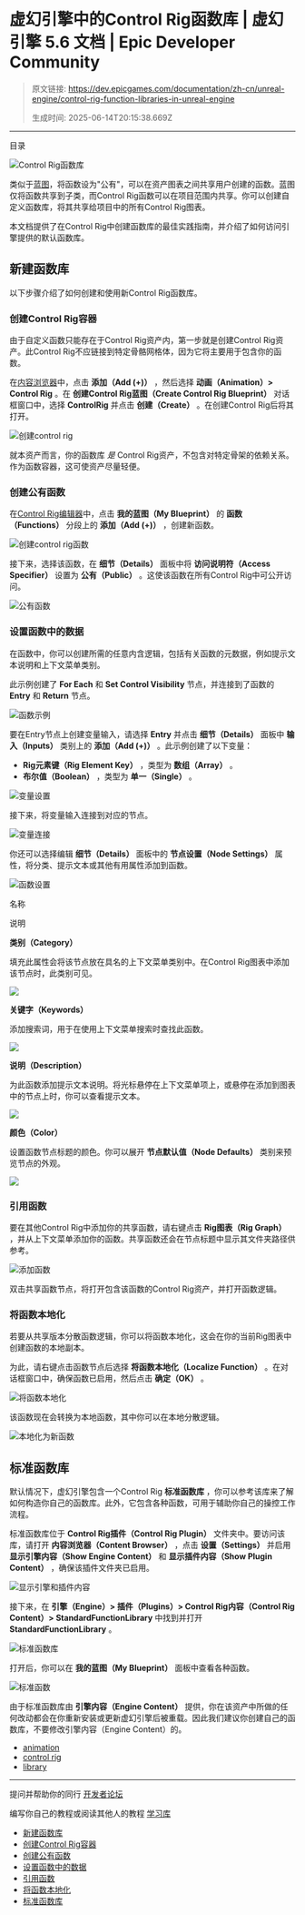 # 虚幻引擎中的Control Rig函数库 | 虚幻引擎 5.6 文档 | Epic Developer Community

> 原文链接: https://dev.epicgames.com/documentation/zh-cn/unreal-engine/control-rig-function-libraries-in-unreal-engine
> 
> 生成时间: 2025-06-14T20:15:38.669Z

---

目录

![Control Rig函数库](https://dev.epicgames.com/community/api/documentation/image/f309a9be-3c3a-4e77-8326-f8c46ce40bfa?resizing_type=fill&width=1920&height=335)

类似于[蓝图](/documentation/zh-cn/unreal-engine/blueprints-visual-scripting-in-unreal-engine)，将函数设为"公有"，可以在资产图表之间共享用户创建的函数。蓝图仅将函数共享到子类，而Control Rig函数可以在项目范围内共享。你可以创建自定义函数库，将其共享给项目中的所有Control Rig图表。

本文档提供了在Control Rig中创建函数库的最佳实践指南，并介绍了如何访问引擎提供的默认函数库。

## 新建函数库

以下步骤介绍了如何创建和使用新Control Rig函数库。

### 创建Control Rig容器

由于自定义函数只能存在于Control Rig资产内，第一步就是创建Control Rig资产。此Control Rig不应链接到特定骨骼网格体，因为它将主要用于包含你的函数。

在[内容浏览器](/documentation/zh-cn/unreal-engine/content-browser-in-unreal-engine)中，点击 **添加（Add (+)）** ，然后选择 **动画（Animation）> Control Rig** 。在 **创建Control Rig蓝图（Create Control Rig Blueprint）** 对话框窗口中，选择 **ControlRig** 并点击 **创建（Create）** 。在创建Control Rig后将其打开。

![创建control rig](https://d1iv7db44yhgxn.cloudfront.net/documentation/images/a4535431-ca2c-44d2-a72b-6b7aae67b957/createrig1.png)

就本资产而言，你的函数库 *是* Control Rig资产，不包含对特定骨架的依赖关系。作为函数容器，这可使资产尽量轻便。

### 创建公有函数

在[Control Rig编辑器](/documentation/zh-cn/unreal-engine/control-rig-editor-in-unreal-engine)中，点击 **我的蓝图（My Blueprint）** 的 **函数（Functions）** 分段上的 **添加（Add (+)）** ，创建新函数。

![创建control rig函数](https://d1iv7db44yhgxn.cloudfront.net/documentation/images/d4ba04cd-b861-4877-a41c-30375bc0d9aa/createfunction1.png)

接下来，选择该函数，在 **细节（Details）** 面板中将 **访问说明符（Access Specifier）** 设置为 **公有（Public）** 。这使该函数在所有Control Rig中可公开访问。

![公有函数](https://d1iv7db44yhgxn.cloudfront.net/documentation/images/5ec887b6-6c6e-4378-81c2-a87c6748c531/createfunction2.png)

### 设置函数中的数据

在函数中，你可以创建所需的任意内含逻辑，包括有关函数的元数据，例如提示文本说明和上下文菜单类别。

此示例创建了 **For Each** 和 **Set Control Visibility** 节点，并连接到了函数的 **Entry** 和 **Return** 节点。

![函数示例](https://d1iv7db44yhgxn.cloudfront.net/documentation/images/9020bf82-7754-40af-a862-a229c7d66879/functionsetup1.png)

要在Entry节点上创建变量输入，请选择 **Entry** 并点击 **细节（Details）** 面板中 **输入（Inputs）** 类别上的 **添加（Add (+)）** 。此示例创建了以下变量：

-   **Rig元素键（Rig Element Key）** ，类型为 **数组（Array）** 。
-   **布尔值（Boolean）** ，类型为 **单一（Single）** 。

![变量设置](https://d1iv7db44yhgxn.cloudfront.net/documentation/images/e7e5e820-7b0a-4900-9824-ba58236abf67/functionsetup2.png)

接下来，将变量输入连接到对应的节点。

![变量连接](https://d1iv7db44yhgxn.cloudfront.net/documentation/images/9f67eb73-21f2-4a6f-ae30-6c3503fd7eab/functionsetup3.png)

你还可以选择编辑 **细节（Details）** 面板中的 **节点设置（Node Settings）** 属性，将分类、提示文本或其他有用属性添加到函数。

![函数设置](https://d1iv7db44yhgxn.cloudfront.net/documentation/images/292e2a24-f632-494c-a27f-afcc136637d9/functionsetup4.png)

名称

说明

**类别（Category）**

填充此属性会将该节点放在具名的上下文菜单类别中。在Control Rig图表中添加该节点时，此类别可见。

![](https://d1iv7db44yhgxn.cloudfront.net/documentation/images/6f0354cc-91fa-445b-a721-616c9b8f1352/functionsetup5.png)

**关键字（Keywords）**

添加搜索词，用于在使用上下文菜单搜索时查找此函数。

![](https://d1iv7db44yhgxn.cloudfront.net/documentation/images/d219ba93-4383-45e2-afeb-66bc0cf8adc0/functionsetup6.png)

**说明（Description）**

为此函数添加提示文本说明。将光标悬停在上下文菜单项上，或悬停在添加到图表中的节点上时，你可以查看提示文本。

![](https://d1iv7db44yhgxn.cloudfront.net/documentation/images/b9e2b4ff-b346-4402-8851-dd50fb4b77c4/functionsetup7.png)

**颜色（Color）**

设置函数节点标题的颜色。你可以展开 **节点默认值（Node Defaults）** 类别来预览节点的外观。

![](https://d1iv7db44yhgxn.cloudfront.net/documentation/images/eb58e57e-0693-47a0-8b04-f07c38887c23/functionsetup8.png)

### 引用函数

要在其他Control Rig中添加你的共享函数，请右键点击 **Rig图表（Rig Graph）** ，并从上下文菜单添加你的函数。共享函数还会在节点标题中显示其文件夹路径供参考。

![添加函数](https://d1iv7db44yhgxn.cloudfront.net/documentation/images/ea856236-7ffa-435a-8e60-81704831b381/functionref1.png)

双击共享函数节点，将打开包含该函数的Control Rig资产，并打开函数逻辑。

### 将函数本地化

若要从共享版本分散函数逻辑，你可以将函数本地化，这会在你的当前Rig图表中创建函数的本地副本。

为此，请右键点击函数节点后选择 **将函数本地化（Localize Function）** 。在对话框窗口中，确保函数已启用，然后点击 **确定（OK）** 。

![将函数本地化](https://d1iv7db44yhgxn.cloudfront.net/documentation/images/de540edd-a55c-49ad-9d30-a9b2248f0e6f/localize1.png)

该函数现在会转换为本地函数，其中你可以在本地分散逻辑。

![本地化为新函数](https://d1iv7db44yhgxn.cloudfront.net/documentation/images/0ae1e73f-1e9e-4ec5-8fea-9fa96e2a3704/localize2.png)

## 标准函数库

默认情况下，虚幻引擎包含一个Control Rig **标准函数库** ，你可以参考该库来了解如何构造你自己的函数库。此外，它包含各种函数，可用于辅助你自己的操控工作流程。

标准函数库位于 **Control Rig插件（Control Rig Plugin）** 文件夹中。要访问该库，请打开 **内容浏览器（Content Browser）** ，点击 **设置（Settings）** 并启用 **显示引擎内容（Show Engine Content）** 和 **显示插件内容（Show Plugin Content）** ，确保该插件文件夹已启用。

![显示引擎和插件内容](https://d1iv7db44yhgxn.cloudfront.net/documentation/images/5b49248d-9f2a-4437-8168-0c46a4d7e701/standardlibrary1.png)

接下来，在 **引擎（Engine）> 插件（Plugins）> Control Rig内容（Control Rig Content）> StandardFunctionLibrary** 中找到并打开 **StandardFunctionLibrary** 。

![标准函数库](https://d1iv7db44yhgxn.cloudfront.net/documentation/images/c9f10b93-b8c2-4637-a6c2-10d122677d19/standardlibrary2.png)

打开后，你可以在 **我的蓝图（My Blueprint）** 面板中查看各种函数。

![标准函数](https://d1iv7db44yhgxn.cloudfront.net/documentation/images/a41d0aaa-c431-4346-a0f5-25c3dea82cee/standardlibrary3.png)

由于标准函数库由 **引擎内容（Engine Content）** 提供，你在该资产中所做的任何改动都会在你重新安装或更新虚幻引擎后被重载。因此我们建议你创建自己的函数库，不要修改引擎内容（Engine Content）的。

-   [animation](https://dev.epicgames.com/community/search?query=animation)
-   [control rig](https://dev.epicgames.com/community/search?query=control%20rig)
-   [library](https://dev.epicgames.com/community/search?query=library)

* * *

提问并帮助你的同行 [开发者论坛](https://forums.unrealengine.com/categories?tag=unreal-engine)

编写你自己的教程或阅读其他人的教程 [学习库](https://dev.epicgames.com/community/unreal-engine/learning)

-   [新建函数库](/documentation/zh-cn/unreal-engine/control-rig-function-libraries-in-unreal-engine#%E6%96%B0%E5%BB%BA%E5%87%BD%E6%95%B0%E5%BA%93)
-   [创建Control Rig容器](/documentation/zh-cn/unreal-engine/control-rig-function-libraries-in-unreal-engine#%E5%88%9B%E5%BB%BAcontrolrig%E5%AE%B9%E5%99%A8)
-   [创建公有函数](/documentation/zh-cn/unreal-engine/control-rig-function-libraries-in-unreal-engine#%E5%88%9B%E5%BB%BA%E5%85%AC%E6%9C%89%E5%87%BD%E6%95%B0)
-   [设置函数中的数据](/documentation/zh-cn/unreal-engine/control-rig-function-libraries-in-unreal-engine#%E8%AE%BE%E7%BD%AE%E5%87%BD%E6%95%B0%E4%B8%AD%E7%9A%84%E6%95%B0%E6%8D%AE)
-   [引用函数](/documentation/zh-cn/unreal-engine/control-rig-function-libraries-in-unreal-engine#%E5%BC%95%E7%94%A8%E5%87%BD%E6%95%B0)
-   [将函数本地化](/documentation/zh-cn/unreal-engine/control-rig-function-libraries-in-unreal-engine#%E5%B0%86%E5%87%BD%E6%95%B0%E6%9C%AC%E5%9C%B0%E5%8C%96)
-   [标准函数库](/documentation/zh-cn/unreal-engine/control-rig-function-libraries-in-unreal-engine#%E6%A0%87%E5%87%86%E5%87%BD%E6%95%B0%E5%BA%93)
